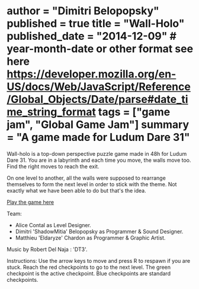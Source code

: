 author = "Dimitri Belopopsky"
published = true
title = "Wall-Holo"
published_date = "2014-12-09" # year-month-date or other format see here https://developer.mozilla.org/en-US/docs/Web/JavaScript/Reference/Global_Objects/Date/parse#date_time_string_format
tags = ["game jam", "Global Game Jam"]
summary = "A game made for Ludum Dare 31"
=======

Wall-holo is a top-down perspective puzzle game made in 48h for Ludum Dare 31. You are in a labyrinth and each time you move, the walls move too. Find the right moves to reach the exit.

On one level to another, all the walls were supposed to rearrange themselves to form the next level in order to stick with the theme. Not exactly what we have been able to do but that's the idea.

[Play the game here](https://shadowmitia.github.io/LD31/)

Team:

- Alice Contal as Level Designer.
- Dimitri 'ShadowMitia' Belopopsky as Programmer & Sound Designer.
- Matthieu 'Eldaryze' Chardon as Programmer & Graphic Artist.

Music by Robert Del Naja : 'DT3'.

Instructions: Use the arrow keys to move and press R to respawn if you are stuck. Reach the red checkpoints to go to the next level. The green checkpoint is the active checkpoint. Blue checkpoints are standard checkpoints.
